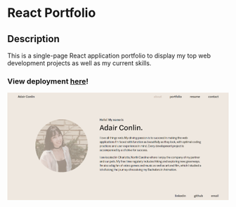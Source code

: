 # React Portfolio

## Description
This is a single-page React application portfolio to display my top web development projects as well as my current skills. 

### View deployment [here](https://adairconlin.art/my-react-portfolio/)!

![website-preview](/src/assets/original/screenshot.PNG)